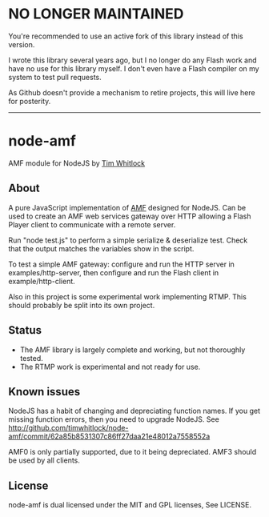 # NO LONGER MAINTAINED


You're recommended to use an active fork of this library instead of this version. 

I wrote this library several years ago, but I no longer do any Flash work and have no use for this library myself. 
I don't even have a Flash compiler on my system to test pull requests.

As Github doesn't provide a mechanism to retire projects, this will live here for posterity.

---


# node-amf 

AMF module for NodeJS by [Tim Whitlock](http://twitter.com/timwhitlock)

## About

A pure JavaScript implementation of [AMF](http://en.wikipedia.org/wiki/Action_Message_Format) designed for NodeJS.
Can be used to create an AMF web services gateway over HTTP allowing a Flash Player client to communicate with a remote server.

Run "node test.js" to perform a simple serialize & deserialize test. Check that the output matches the variables show in the script.

To test a simple AMF gateway: configure and run the HTTP server in examples/http-server, then configure and run the Flash client in example/http-client.

Also in this project is some experimental work implementing RTMP. This should probably be split into its own project.


## Status

* The AMF library is largely complete and working, but not thoroughly tested.
* The RTMP work is experimental and not ready for use.


## Known issues

NodeJS has a habit of changing and depreciating function names. 
If you get missing function errors, then you need to upgrade NodeJS.
See http://github.com/timwhitlock/node-amf/commit/62a85b8531307c86ff27daa21e48012a7558552a

AMF0 is only partially supported, due to it being depreciated. AMF3 should be used by all clients.


## License

node-amf is dual licensed under the MIT and GPL licenses, See LICENSE.
